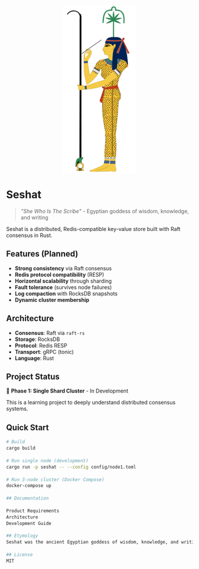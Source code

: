 <div align="center">
  <img src="Seshat.svg" alt="Seshat Logo" width="200"/>
</div>

# Seshat

> *"She Who Is The Scribe"* - Egyptian goddess of wisdom, knowledge, and writing

Seshat is a distributed, Redis-compatible key-value store built with Raft consensus in Rust.

## Features (Planned)

- **Strong consistency** via Raft consensus
- **Redis protocol compatibility** (RESP)
- **Horizontal scalability** through sharding
- **Fault tolerance** (survives node failures)
- **Log compaction** with RocksDB snapshots
- **Dynamic cluster membership**

## Architecture

- **Consensus**: Raft via `raft-rs`
- **Storage**: RocksDB
- **Protocol**: Redis RESP
- **Transport**: gRPC (tonic)
- **Language**: Rust

## Project Status

🚧 **Phase 1: Single Shard Cluster** - In Development

This is a learning project to deeply understand distributed consensus systems.

## Quick Start
```bash
# Build
cargo build

# Run single node (development)
cargo run -p seshat -- --config config/node1.toml

# Run 3-node cluster (Docker Compose)
docker-compose up

## Documentation

Product Requirements
Architecture
Development Guide

## Etymology
Seshat was the ancient Egyptian goddess of wisdom, knowledge, and writing. She was the keeper of royal records and libraries, responsible for recording the names of pharaohs and their deeds. Her role as divine scribe makes her the perfect patron for a distributed database focused on preserving and retrieving data with strong consistency.

## License
MIT
